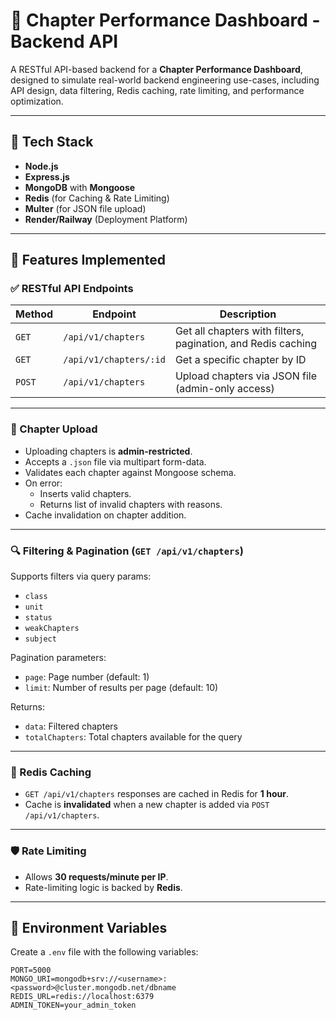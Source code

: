 # 📘 Chapter Performance Dashboard - Backend API

A RESTful API-based backend for a **Chapter Performance Dashboard**, designed to simulate real-world backend engineering use-cases, including API design, data filtering, Redis caching, rate limiting, and performance optimization.

---

## 🚀 Tech Stack

- **Node.js**
- **Express.js**
- **MongoDB** with **Mongoose**
- **Redis** (for Caching & Rate Limiting)
- **Multer** (for JSON file upload)
- **Render/Railway** (Deployment Platform)

---

## 📂 Features Implemented

### ✅ RESTful API Endpoints

| Method | Endpoint | Description |
|--------|----------|-------------|
| `GET`  | `/api/v1/chapters` | Get all chapters with filters, pagination, and Redis caching |
| `GET`  | `/api/v1/chapters/:id` | Get a specific chapter by ID |
| `POST` | `/api/v1/chapters` | Upload chapters via JSON file (admin-only access) |

---

### 📁 Chapter Upload

- Uploading chapters is **admin-restricted**.
- Accepts a `.json` file via multipart form-data.
- Validates each chapter against Mongoose schema.
- On error:
  - Inserts valid chapters.
  - Returns list of invalid chapters with reasons.
- Cache invalidation on chapter addition.

---

### 🔍 Filtering & Pagination (`GET /api/v1/chapters`)

Supports filters via query params:
- `class`
- `unit`
- `status`
- `weakChapters`
- `subject`

Pagination parameters:
- `page`: Page number (default: 1)
- `limit`: Number of results per page (default: 10)

Returns:
- `data`: Filtered chapters
- `totalChapters`: Total chapters available for the query

---

### 🧠 Redis Caching

- `GET /api/v1/chapters` responses are cached in Redis for **1 hour**.
- Cache is **invalidated** when a new chapter is added via `POST /api/v1/chapters`.

---

### 🛡️ Rate Limiting

- Allows **30 requests/minute per IP**.
- Rate-limiting logic is backed by **Redis**.

---

## 🔐 Environment Variables

Create a `.env` file with the following variables:

```env
PORT=5000
MONGO_URI=mongodb+srv://<username>:<password>@cluster.mongodb.net/dbname
REDIS_URL=redis://localhost:6379
ADMIN_TOKEN=your_admin_token
